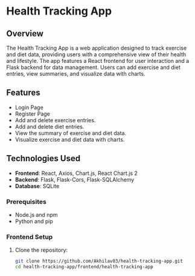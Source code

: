 # Health Tracking App

## Overview

The Health Tracking App is a web application designed to track exercise and diet data, providing users with a comprehensive view of their health and lifestyle. The app features a React frontend for user interaction and a Flask backend for data management. Users can add exercise and diet entries, view summaries, and visualize data with charts.

## Features
- Login Page
- Register Page
- Add and delete exercise entries.
- Add and delete diet entries.
- View the summary of exercise and diet data.
- Visualize exercise and diet data with charts.

## Technologies Used

- **Frontend**: React, Axios, Chart.js, React Chart.js 2
- **Backend**: Flask, Flask-Cors, Flask-SQLAlchemy
- **Database**: SQLite

### Prerequisites

- Node.js and npm
- Python and pip

### Frontend Setup

1. Clone the repository:

   ```sh
   git clone https://github.com/Akhilav03/health-tracking-app.git
   cd health-tracking-app/frontend/health-tracking-app
